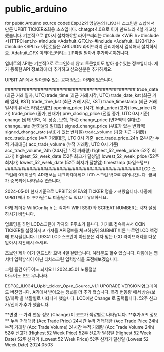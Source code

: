 # public_arduino
for public Arduino source code!!
Esp32와 망할놈의 ILI9341 스크린을 조합해서 만든 
UPBIT TICKER조회용 소스입니다.
chatgpt 4.0으로 이거 만드느라 4일 개고생했습니다.
기본적으로 받아서 설치해야할 라이브러리는 
#include <WiFi.h>
#include <HTTPClient.h>
#include <Adafruit_GFX.h>
#include <Adafruit_ILI9341.h>
#include <SPI.h> 
이런것들은 ARDUION 라이브러리 관리자에서 검색해서 설치하세요.
Adafruit_GFX 이라이브러리는 ZIP파일 받아서 추가하셔야합니다. 

업비트의 API는 기본적으로 로그인하지 않고 토큰없이도 받아 볼수있는 정보입니다.
제가 등록한 API 정보외에 더 추가하고 싶으신분은 추가하세요.

UPBIT API에서 받아볼수 있는 공짜 정보는 아래에 있습니다.

################################################
trade_date (최근 거래 일자, UTC)
trade_time (최근 거래 시각, UTC)
trade_date_kst (최근 거래 일자, KST)
trade_time_kst (최근 거래 시각, KST)
trade_timestamp (최근 거래 일시의 유닉스 타임스탬프)
opening_price (시가)
high_price (고가)
low_price (저가)
trade_price (종가, 현재가)
prev_closing_price (전일 종가, UTC 0시 기준)
change (상태 변화, 예: 상승, 보합, 하락)
change_price (변화액의 절대값)
change_rate (변화율의 절대값)
signed_change_price (부호가 있는 변화액)
signed_change_rate (부호가 있는 변화율)
trade_volume (가장 최근 거래량)
acc_trade_price (누적 거래대금, UTC 0시 기준)
acc_trade_price_24h (24시간 누적 거래대금)
acc_trade_volume (누적 거래량, UTC 0시 기준)
acc_trade_volume_24h (24시간 누적 거래량)
highest_52_week_price (52주 최고가)
highest_52_week_date (52주 최고가 달성일)
lowest_52_week_price (52주 최저가)
lowest_52_week_date (52주 최저가 달성일)
timestamp (타임스탬프) 
##################################################
LCD 스크린에 9개이상의 API정보는 체크하지마세요 
LCD 스크린 밖으로 튀어나갑니다. 글씨가 중복되어 나타날수 있습니다.

2024-05-01 현재기준으로 UPBIT의 91EA의 TICKER 명을 가져왔습니다.
나중에 UPBIT에서 더 추가될수도 퇴출될수도 있으니 유의하세요.

아래 헤더중 WifiConfig.h 는  각자의 WIFI SSID 와 SCREAT NUMBER는
각자 설정하시기 바랍니다.

업로딩을 하면 LCD스크린에 각자의 IP주소가 뜹니다.
거기로 접속하셔서 COIN TICKER를 설정하시고 
가져올 API정보를 체크하신뒤 SUBMIT 버튼 누르면 
LCD 액정에 표시될겁니다.
ILI9341 LCD 스크린이 아닌분은 각자 맞는 LCD 라이브러리를 
다운받아서 치환해서 쓰세요.


초보인 제가 이거 만드느라 꼬박 4일 걸렸습니다.
여러분도 할수 있습니다. 다음에는 웹서버 입력방식이 아닌 터치스크린 입력방식을
도전해보겠습니다.

그럼 즐건 아두이노 되세요 !!
2024.05.01 노동절날  
아두이노 초보 무니나라.


ESP32_ILI9341_Upbit_ticker_Open_Source_V1.1 UPGRADE VERSION
업그레이드 버젼입니다.
API에서 받아오는 정보를 더 추가 했습니다.
특히 변동량 에서 상승/보합/하락 을 색깔별로 나타나게 했습니다.
LCD에선 Change 로 출력됩니다.
52주 신고가/신저가 추가 했습니다.
 
**변경 -- 가격 변동 정보 (Change) 이  코드가 색깔별로 나타납니다.
**추가  API 정보 **
 누적 거래대금 (Acc Trade Price)
 24시간 누적 거래대금 (Acc Trade Price 24h)
 누적 거래량 (Acc Trade Volume)
 24시간 누적 거래량 (Acc Trade Volume 24h)
 52주 신고가 (Highest 52 Week Price)
 52주 신고가 달성일 (Highest 52 Week Date)
 52주 신저가 (Lowest 52 Week Price)
 52주 신저가 달성일 (Lowest 52 Week Date)
2024.05.03

